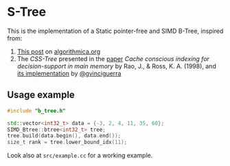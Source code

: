 # S-Tree
This is the implementation of a Static pointer-free and SIMD B-Tree, inspired from:

1. [This post](https://en.algorithmica.org/hpc/data-structures/s-tree/) on [algorithmica.org](https://en.algorithmica.org/)
1. The _CSS-Tree_ presented in the [paper](https://dl.acm.org/doi/10.5555/645925.671362) _Cache conscious indexing for decision-support in main memory_ by Rao, J., & Ross, K. A. (1998), and [its implementation](https://github.com/gvinciguerra/CSS-tree) by [@gvinciguerra](https://github.com/gvinciguerra)

## Usage example

```c++
#include "b_tree.h"

std::vector<int32_t> data = {-3, 2, 4, 11, 35, 60};
SIMD_Btree::btree<int32_t> tree;
tree.build(data.begin(), data.end());
size_t rank = tree.lower_bound_idx(11);
```

Look also at `src/example.cc` for a working example.
